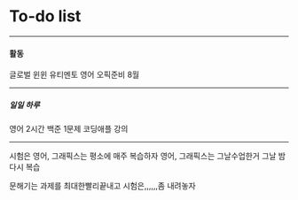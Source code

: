 # To-do list

----------------
#### 활동

글로벌 윈윈
유티멘토
영어 오픽준비 8월

-----

##### 일일 하루

영어 2시간 
백준 1문제
코딩애플 강의 

-----
시험은
영어, 그래픽스는 평소에 매주 복습하자
영어, 그래픽스는 그날수업한거 그날 밤 다시 복습

문해기는 과제를 최대한빨리끝내고 시험은,,,,,,좀 내려놓자

